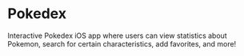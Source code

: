 # Pokedex
Interactive Pokedex iOS app where users can view statistics about Pokemon, search for certain characteristics, add favorites, and more!
